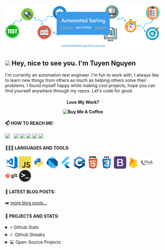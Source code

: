 <img src="https://github.com/trongtuyen96/trongtuyen96/blob/7edff36e2fdebfd0c6d5042776f55a42dce980fe/images/ATWT_background.PNG" />

<h2><img src="https://emojis.slackmojis.com/emojis/images/1531849430/4246/blob-sunglasses.gif?1531849430" width="30"/> Hey, nice to see you. I'm Tuyen Nguyen</h2>

<p>I'm currently an automation test engineer. I'm fun to work with, I always like to learn new things from others as much as helping others solve their problems. I found myself happy while making cool projects, hope you can find yourself anywhere through my repos. Let's code for good.
</p>

<h4 align="center">
  <p>Love My Work?</p>
  <img src="https://cdn.buymeacoffee.com/buttons/v2/default-yellow.png" alt="Buy Me A Coffee" width="150" href="https://www.buymeacoffee.com/trongtuyen96" target="_blank">
</h4>

#### 📫 HOW TO REACH ME:
<img src="https://github.com/sciencepal/sciencepal/blob/master/assets/discord-round.svg" width="40" href="https://discord.gg/trongtuyen96"/> &nbsp;
<img src="https://img.icons8.com/color/48/000000/twitter.png" width="40" href="https://twitter.com/trongtuyen96"/>
<img src="https://img.icons8.com/color/48/000000/linkedin.png" width="40" href="https://www.linkedin.com/in/trongtuyen96"/>
<img src="https://img.icons8.com/fluent/48/000000/facebook-new.png" width="40" href="https://www.facebook.com/tuyen.trong.3"/>
<img src="https://img.icons8.com/fluent/48/000000/instagram-new.png" width="40" href="https://www.instagram.com/trongtuyen96"/>
<img src="https://img.icons8.com/fluent/48/000000/gmail.png" width="40" href="mailto:trongtuyen96e@gmail.com"/>
  
#### 👨🏻‍💻 LANGUAGES AND TOOLS:
<code><img height="40" src="https://raw.githubusercontent.com/github/explore/80688e429a7d4ef2fca1e82350fe8e3517d3494d/topics/visual-studio-code/visual-studio-code.png"></code>
<code><img height="40" src="https://raw.githubusercontent.com/github/explore/80688e429a7d4ef2fca1e82350fe8e3517d3494d/topics/javascript/javascript.png"></code>
<code><img height="40" src="https://raw.githubusercontent.com/github/explore/80688e429a7d4ef2fca1e82350fe8e3517d3494d/topics/python/python.png"></code>
<code><img height="40" src="https://raw.githubusercontent.com/github/explore/80688e429a7d4ef2fca1e82350fe8e3517d3494d/topics/dart/dart.png"></code>
<code><img height="40" src="https://raw.githubusercontent.com/github/explore/80688e429a7d4ef2fca1e82350fe8e3517d3494d/topics/flutter/flutter.png"></code>
<code><img height="40" src="https://raw.githubusercontent.com/github/explore/80688e429a7d4ef2fca1e82350fe8e3517d3494d/topics/cpp/cpp.png"></code>
<code><img height = "40" src = "https://raw.githubusercontent.com/github/explore/80688e429a7d4ef2fca1e82350fe8e3517d3494d/topics/html/html.png"></code>
<code><img height = "40" src = "https://raw.githubusercontent.com/github/explore/80688e429a7d4ef2fca1e82350fe8e3517d3494d/topics/css/css.png"></code>
<code><img height = "40" src = "https://raw.githubusercontent.com/github/explore/80688e429a7d4ef2fca1e82350fe8e3517d3494d/topics/bootstrap/bootstrap.png"></code>
<code><img height="40" src="https://raw.githubusercontent.com/github/explore/80688e429a7d4ef2fca1e82350fe8e3517d3494d/topics/firebase/firebase.png"></code>
<code><img height="40" src="https://raw.githubusercontent.com/github/explore/80688e429a7d4ef2fca1e82350fe8e3517d3494d/topics/flask/flask.png"></code>
<code><img height="40" src="https://raw.githubusercontent.com/github/explore/80688e429a7d4ef2fca1e82350fe8e3517d3494d/topics/git/git.png"></code>
<code><img height="40" src="https://raw.githubusercontent.com/github/explore/80688e429a7d4ef2fca1e82350fe8e3517d3494d/topics/terminal/terminal.png"></code>

#### 📕 LATEST BLOG POSTS:

<!-- BLOG-POST-LIST:START -->
<!-- BLOG-POST-LIST:END -->

➡️ [more blog posts...](https://automatedtestingwithtuyen.com)

#### 🚀 PROJECTS AND STATS:

<details>	
  <summary>⚡ Github Stats</summary>
  <br>
  <img src="https://github-readme-stats.vercel.app/api?username=trongtuyen96&show_icons=true&count_private=true&include_all_commits=true&hide=issues" alt="trongtuyen96" align="right" />
  <img src="https://github-readme-stats.vercel.app/api/top-langs/?username=trongtuyen96"/>
</details>

<details>	
  <summary>☄️ Github Streaks</summary>
  <br>
  <img src="https://github-readme-streak-stats.herokuapp.com/?user=trongtuyen96&hide_border=true" />
</details>

<details>	
  <summary>💻 Open-Source Projects</summary>
  <br>
  <img src="https://github-readme-stats.vercel.app/api/pin/?username=trongtuyen96&repo=cypress-framework-bdd" href="https://github.com/trongtuyen96/cypress-framework-bdd"/>
</details>
